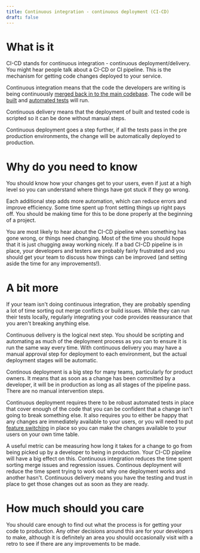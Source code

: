 ```yaml
---
title: Continuous integration - continuous deployment (CI-CD)
draft: false
---
```


# What is it
CI-CD stands for continuous integration - continuous deployment/delivery. You might hear people talk about a CI-CD or CI pipeline. This is the mechanism for getting code changes deployed to your service.

Continuous integration means that the code the developers are writing is being continuously [merged back in to the main codebase](./basic-git). The code will be [built](./building-code) and [automated tests](./testing) will run.

Continuous delivery means that the deployment of built and tested code is scripted so it can be done without manual steps.

Continuous deployment goes a step further, if all the tests pass in the pre production environments, the change will be automatically deployed to production.


# Why do you need to know
You should know how your changes get to your users, even if just at a high level so you can understand where things have got stuck if they go wrong. 

Each additional step adds more automation, which can reduce errors and improve efficiency. Some time spent up front setting things up right pays off. You should be making time for this to be done properly at the beginning of a project.

You are most likely to hear about the CI-CD pipeline when something has gone wrong, or things need changing. Most of the time you should hope that it is just chugging away working nicely. If a bad CI-CD pipeline is in place, your developers and testers are probably fairly frustrated and you should get your team to discuss how things can be improved (and setting aside the time for any improvements!). 

# A bit more
If your team isn't doing continuous integration, they are probably spending a lot of time sorting out merge conflicts or build issues. While they can run their tests locally, regularly integrating your code provides reassurance that you aren't breaking anything else.

Continuous delivery is the logical next step. You should be scripting and automating as much of the deployment process as you can to ensure it is run the same way every time. With continuous delivery you may have a manual approval step for deployment to each environment, but the actual deployment stages will be automatic.

Continous deployment is a big step for many teams, particularly for product owners. It means that as soon as a change has been committed by a developer, it will be in production as long as all stages of the pipeline pass. There are no manual intervention steps.

Continuous deployment requires there to be robust automated tests in place that cover enough of the code that you can be confident that a change isn't going to break something else. It also requires you to either be happy that any changes are immediately available to your users, or you will need to put [feature switching](./feature-switching) in place so you can make the changes available to your users on your own time table.

A useful metric can be measuring how long it takes for a change to go from being picked up by a developer to being in production. Your CI-CD pipeline will have a big effect on this. Continuous integration reduces the time spent sorting merge issues and regression issues. Continous deployment will reduce the time spent trying to work out why one deployment works and another hasn't. Continuous delivery means you have the testing and trust in place to get those changes out as soon as they are ready.


# How much should you care

You should care enough to find out what the process is for getting your code to production. Any other decisions around this are for your developers to make, although it is definitely an area you should occasionally visit with a retro to see if there are any improvements to be made.



